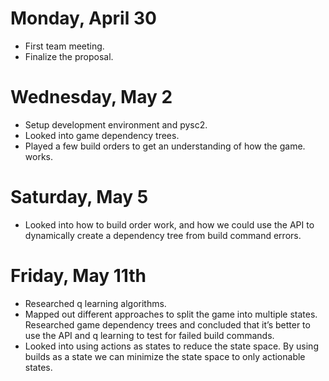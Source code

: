 # Monday, April 30
- First team meeting.
- Finalize the proposal.

# Wednesday, May 2
- Setup development environment and pysc2.
- Looked into game dependency trees.
- Played a few build orders to get an understanding of how the game. works.

# Saturday, May 5
- Looked into how to build order work, and how we could use the API to dynamically create a dependency tree from build command errors.

# Friday, May 11th
- Researched q learning algorithms.
- Mapped out different approaches to split the game into multiple states.
Researched game dependency trees and concluded that it’s better to use the API and q learning to test for failed build commands.   
- Looked into using actions as states to reduce the state space. By using builds as a state we can minimize the state space to only actionable states.
